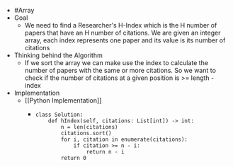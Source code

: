- #Array
- Goal
	- We need to find a Researcher's H-Index which is the H number of papers that have an H number of citations. We are given an integer array, each index represents one paper and its value is its number of citations
- Thinking behind the Algorithm
	- If we sort the array we can make use the index to calculate the number of papers with the same or more citations. So we want to check if the number of citations at a given position is >= length - index
- Implementation
	- [[Python Implementation]]
		- ```
		  class Solution:
		      def hIndex(self, citations: List[int]) -> int:
		          n = len(citations)
		          citations.sort()
		          for i, citation in enumerate(citations):
		              if citation >= n - i:
		                  return n - i
		          return 0
		  ```